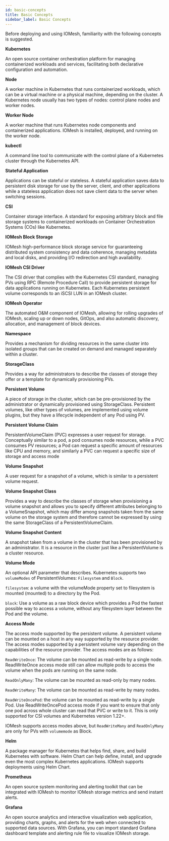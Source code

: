 ```yaml
---
id: basic-concepts
title: Basic Concepts
sidebar_label: Basic Concepts
---
```


Before deploying and using IOMesh, familiarity with the following concepts is suggested.

**Kubernetes**

An open source container orchestration platform for managing containerized workloads and services, facilitating both declarative configuration and automation.

**Node**

A worker machine in Kubernetes that runs containerized workloads, which can be a virtual machine or a physical machine, depending on the cluster. A Kubernetes node usually has two types of nodes: control plane nodes and worker nodes.

**Worker Node**

A worker machine that runs Kubernetes node components and containerized applications. IOMesh is installed, deployed, and running on the worker node. 

**kubectl**

A command line tool to communicate with the control plane of a Kubernetes cluster through the Kubernetes API.

**Stateful Application**

Applications can be stateful or stateless. A stateful application saves data to persistent disk storage for use by the server, client, and other applications while a stateless application does not save client data to the server when switching sessions.

**CSI**

Container storage interface. A standard for exposing arbitrary block and file storage systems to containerized workloads on Container Orchestration Systems (COs) like Kubernetes.

**IOMesh Block Storage**

IOMesh high-performance block storage service for guaranteeing distributed system consistency and data coherence, managing metadata and local disks, and providing I/O redirection and high availability.

**IOMesh CSI Driver**

The CSI driver that complies with the Kubernetes CSI standard, managing PVs using RPC (Remote Procedure Call) to provide persistent storage for data applications running on Kubernetes. Each Kubernetes persistent volume corresponds to an iSCSI LUN in an IOMesh cluster.

**IOMesh Operator**

The automated O&M component of IOMesh, allowing for rolling upgrades of IOMesh, scaling up or down nodes, GitOps, and also automatic discovery, allocation, and management of block devices.

**Namespace**

Provides a mechanism for dividing resources in the same cluster into isolated groups that can be created on demand and managed separately within a cluster.

**StorageClass**

Provides a way for administrators to describe the classes of storage they offer or a template for dynamically provisioning PVs. 

**Persistent Volume**

A piece of storage in the cluster, which can be pre-provisioned by the administrator or dynamically provisioned using StorageClass. Persistent volumes, like other types of volumes, are implemented using volume plugins, but they have a lifecycle independent of any Pod using PV. 

**Persistent Volume Claim**

PersistentVolumeClaim (PVC) expresses a user request for storage. Conceptually similar to a pod, a pod consumes node resources, while a PVC consumes PV resources; a Pod can request a specific amount of resources like CPU and memory, and similarly a PVC can request a specific size of storage and access mode

**Volume Snapshot**

A user request for a snapshot of a volume, which is similar to a persistent volume request.

**Volume Snapshot Class**

Provides a way to describe the classes of storage when provisioning a volume snapshot and allows you to specify different attributes belonging to a VolumeSnapshot, which may differ among snapshots taken from the same volume on the storage system and therefore cannot be expressed by using the same StorageClass of a PersistentVolumeClaim.

**Volume Snapshot Content**

A snapshot taken from a volume in the cluster that has been provisioned by an administrator. It is a resource in the cluster just like a PersistentVolume is a cluster resource.

**Volume Mode**

An optional API parameter that describes. Kubernetes supports two `volumeModes` of PersistentVolumes: `Filesystem` and `Block`.

`filesystem`: a volume with the volumeMode property set to filesystem is mounted (mounted) to a directory by the Pod.

`block`: Use a volume as a raw block device which provides a Pod the fastest possible way to access a volume, without any filesystem layer between the Pod and the volume.

**Access Mode**

The access mode supported by the persistent volume. A persistent volume can be mounted on a host in any way supported by the resource provider. The access modes supported by a persistent volume vary depending on the capabilities of the resource provider. The access modes are as follows:

`ReadWriteOnce`: The volume can be mounted as read-write by a single node. ReadWriteOnce access mode still can allow multiple pods to access the volume when the pods are running on the same node.

`ReadOnlyMany`: The volume can be mounted as read-only by many nodes.

`ReadWriteMany`: The volume can be mounted as read-write by many nodes.

`ReadWriteOncePod`: the volume can be mounted as read-write by a single Pod. Use ReadWriteOncePod access mode if you want to ensure that only one pod across whole cluster can read that PVC or write to it. This is only supported for CSI volumes and Kubernetes version 1.22+.

IOMesh supports access modes above, but `ReadWriteMany` and `ReadOnlyMany` are only for PVs with `volumemode` as Block.

**Helm**

A package manager for Kubernetes that helps find, share, and build Kubernetes with software. Helm Chart can help define, install, and upgrade even the most complex Kubernetes applications. IOMesh supports deployments using Helm Chart.

**Prometheus**

An open source system monitoring and alerting toolkit that can be integrated with IOMesh to monitor IOMesh storage metrics and send instant alerts.

**Grafana**

An open source analytics and interactive visualization web application, providing charts, graphs, and alerts for the web when connected to supported data sources. With Grafana, you can import standard Grafana dashboard template and alerting rule file to visualize IOMesh storage.




